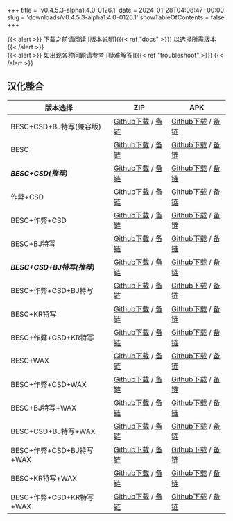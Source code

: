 
+++
title = 'v0.4.5.3-alpha1.4.0-0126.1'
date = 2024-01-28T04:08:47+00:00
slug = 'downloads/v0.4.5.3-alpha1.4.0-0126.1'
showTableOfContents = false
+++

{{< alert >}}
下载之前请阅读 [版本说明]({{< ref "docs" >}}) 以选择所需版本
{{< /alert >}}
<br>
{{< alert >}}
如出现各种问题请参考 [疑难解答]({{< ref "troubleshoot" >}})
{{< /alert >}}

## 汉化整合

|         版本选择          |                                                                                                                                                                                ZIP                                                                                                                                                                                 |                                                                                                                                                                                APK                                                                                                                                                                                 |
|---------------------------|--------------------------------------------------------------------------------------------------------------------------------------------------------------------------------------------------------------------------------------------------------------------------------------------------------------------------------------------------------------------|--------------------------------------------------------------------------------------------------------------------------------------------------------------------------------------------------------------------------------------------------------------------------------------------------------------------------------------------------------------------|
|BESC+CSD+BJ特写(兼容版)    |[Github下载](https://github.com/DoL-Lyra/Lyra/releases/download/v0.4.5.3-alpha1.4.0-0126.1/DoL-0.4.5.3-Lyra-a1.4.0-polyfill-besc-cheat-csd-sideviewbj-0126.1.zip ) / [备链](https://mirror.ghproxy.com/https://github.com/DoL-Lyra/Lyra/releases/download/v0.4.5.3-alpha1.4.0-0126.1/DoL-0.4.5.3-Lyra-a1.4.0-polyfill-besc-cheat-csd-sideviewbj-0126.1.zip )|[Github下载](https://github.com/DoL-Lyra/Lyra/releases/download/v0.4.5.3-alpha1.4.0-0126.1/DoL-0.4.5.3-Lyra-a1.4.0-polyfill-besc-cheat-csd-sideviewbj-0126.1.apk ) / [备链](https://mirror.ghproxy.com/https://github.com/DoL-Lyra/Lyra/releases/download/v0.4.5.3-alpha1.4.0-0126.1/DoL-0.4.5.3-Lyra-a1.4.0-polyfill-besc-cheat-csd-sideviewbj-0126.1.apk )|
|BESC                       |[Github下载](https://github.com/DoL-Lyra/Lyra/releases/download/v0.4.5.3-alpha1.4.0-0126.1/DoL-0.4.5.3-Lyra-a1.4.0-besc-0126.1.zip ) / [备链](https://mirror.ghproxy.com/https://github.com/DoL-Lyra/Lyra/releases/download/v0.4.5.3-alpha1.4.0-0126.1/DoL-0.4.5.3-Lyra-a1.4.0-besc-0126.1.zip )                                                            |[Github下载](https://github.com/DoL-Lyra/Lyra/releases/download/v0.4.5.3-alpha1.4.0-0126.1/DoL-0.4.5.3-Lyra-a1.4.0-besc-0126.1.apk ) / [备链](https://mirror.ghproxy.com/https://github.com/DoL-Lyra/Lyra/releases/download/v0.4.5.3-alpha1.4.0-0126.1/DoL-0.4.5.3-Lyra-a1.4.0-besc-0126.1.apk )                                                            |
|***BESC+CSD(推荐)***       |[Github下载](https://github.com/DoL-Lyra/Lyra/releases/download/v0.4.5.3-alpha1.4.0-0126.1/DoL-0.4.5.3-Lyra-a1.4.0-besc-csd-0126.1.zip ) / [备链](https://mirror.ghproxy.com/https://github.com/DoL-Lyra/Lyra/releases/download/v0.4.5.3-alpha1.4.0-0126.1/DoL-0.4.5.3-Lyra-a1.4.0-besc-csd-0126.1.zip )                                                    |[Github下载](https://github.com/DoL-Lyra/Lyra/releases/download/v0.4.5.3-alpha1.4.0-0126.1/DoL-0.4.5.3-Lyra-a1.4.0-besc-csd-0126.1.apk ) / [备链](https://mirror.ghproxy.com/https://github.com/DoL-Lyra/Lyra/releases/download/v0.4.5.3-alpha1.4.0-0126.1/DoL-0.4.5.3-Lyra-a1.4.0-besc-csd-0126.1.apk )                                                    |
|作弊+CSD                   |[Github下载](https://github.com/DoL-Lyra/Lyra/releases/download/v0.4.5.3-alpha1.4.0-0126.1/DoL-0.4.5.3-Lyra-a1.4.0-cheat-csd-0126.1.zip ) / [备链](https://mirror.ghproxy.com/https://github.com/DoL-Lyra/Lyra/releases/download/v0.4.5.3-alpha1.4.0-0126.1/DoL-0.4.5.3-Lyra-a1.4.0-cheat-csd-0126.1.zip )                                                  |[Github下载](https://github.com/DoL-Lyra/Lyra/releases/download/v0.4.5.3-alpha1.4.0-0126.1/DoL-0.4.5.3-Lyra-a1.4.0-cheat-csd-0126.1.apk ) / [备链](https://mirror.ghproxy.com/https://github.com/DoL-Lyra/Lyra/releases/download/v0.4.5.3-alpha1.4.0-0126.1/DoL-0.4.5.3-Lyra-a1.4.0-cheat-csd-0126.1.apk )                                                  |
|BESC+作弊+CSD              |[Github下载](https://github.com/DoL-Lyra/Lyra/releases/download/v0.4.5.3-alpha1.4.0-0126.1/DoL-0.4.5.3-Lyra-a1.4.0-besc-cheat-csd-0126.1.zip ) / [备链](https://mirror.ghproxy.com/https://github.com/DoL-Lyra/Lyra/releases/download/v0.4.5.3-alpha1.4.0-0126.1/DoL-0.4.5.3-Lyra-a1.4.0-besc-cheat-csd-0126.1.zip )                                        |[Github下载](https://github.com/DoL-Lyra/Lyra/releases/download/v0.4.5.3-alpha1.4.0-0126.1/DoL-0.4.5.3-Lyra-a1.4.0-besc-cheat-csd-0126.1.apk ) / [备链](https://mirror.ghproxy.com/https://github.com/DoL-Lyra/Lyra/releases/download/v0.4.5.3-alpha1.4.0-0126.1/DoL-0.4.5.3-Lyra-a1.4.0-besc-cheat-csd-0126.1.apk )                                        |
|BESC+BJ特写                |[Github下载](https://github.com/DoL-Lyra/Lyra/releases/download/v0.4.5.3-alpha1.4.0-0126.1/DoL-0.4.5.3-Lyra-a1.4.0-besc-sideviewbj-0126.1.zip ) / [备链](https://mirror.ghproxy.com/https://github.com/DoL-Lyra/Lyra/releases/download/v0.4.5.3-alpha1.4.0-0126.1/DoL-0.4.5.3-Lyra-a1.4.0-besc-sideviewbj-0126.1.zip )                                      |[Github下载](https://github.com/DoL-Lyra/Lyra/releases/download/v0.4.5.3-alpha1.4.0-0126.1/DoL-0.4.5.3-Lyra-a1.4.0-besc-sideviewbj-0126.1.apk ) / [备链](https://mirror.ghproxy.com/https://github.com/DoL-Lyra/Lyra/releases/download/v0.4.5.3-alpha1.4.0-0126.1/DoL-0.4.5.3-Lyra-a1.4.0-besc-sideviewbj-0126.1.apk )                                      |
|***BESC+CSD+BJ特写(推荐)***|[Github下载](https://github.com/DoL-Lyra/Lyra/releases/download/v0.4.5.3-alpha1.4.0-0126.1/DoL-0.4.5.3-Lyra-a1.4.0-besc-csd-sideviewbj-0126.1.zip ) / [备链](https://mirror.ghproxy.com/https://github.com/DoL-Lyra/Lyra/releases/download/v0.4.5.3-alpha1.4.0-0126.1/DoL-0.4.5.3-Lyra-a1.4.0-besc-csd-sideviewbj-0126.1.zip )                              |[Github下载](https://github.com/DoL-Lyra/Lyra/releases/download/v0.4.5.3-alpha1.4.0-0126.1/DoL-0.4.5.3-Lyra-a1.4.0-besc-csd-sideviewbj-0126.1.apk ) / [备链](https://mirror.ghproxy.com/https://github.com/DoL-Lyra/Lyra/releases/download/v0.4.5.3-alpha1.4.0-0126.1/DoL-0.4.5.3-Lyra-a1.4.0-besc-csd-sideviewbj-0126.1.apk )                              |
|BESC+作弊+CSD+BJ特写       |[Github下载](https://github.com/DoL-Lyra/Lyra/releases/download/v0.4.5.3-alpha1.4.0-0126.1/DoL-0.4.5.3-Lyra-a1.4.0-besc-cheat-csd-sideviewbj-0126.1.zip ) / [备链](https://mirror.ghproxy.com/https://github.com/DoL-Lyra/Lyra/releases/download/v0.4.5.3-alpha1.4.0-0126.1/DoL-0.4.5.3-Lyra-a1.4.0-besc-cheat-csd-sideviewbj-0126.1.zip )                  |[Github下载](https://github.com/DoL-Lyra/Lyra/releases/download/v0.4.5.3-alpha1.4.0-0126.1/DoL-0.4.5.3-Lyra-a1.4.0-besc-cheat-csd-sideviewbj-0126.1.apk ) / [备链](https://mirror.ghproxy.com/https://github.com/DoL-Lyra/Lyra/releases/download/v0.4.5.3-alpha1.4.0-0126.1/DoL-0.4.5.3-Lyra-a1.4.0-besc-cheat-csd-sideviewbj-0126.1.apk )                  |
|BESC+KR特写                |[Github下载](https://github.com/DoL-Lyra/Lyra/releases/download/v0.4.5.3-alpha1.4.0-0126.1/DoL-0.4.5.3-Lyra-a1.4.0-besc-sideviewkr-0126.1.zip ) / [备链](https://mirror.ghproxy.com/https://github.com/DoL-Lyra/Lyra/releases/download/v0.4.5.3-alpha1.4.0-0126.1/DoL-0.4.5.3-Lyra-a1.4.0-besc-sideviewkr-0126.1.zip )                                      |[Github下载](https://github.com/DoL-Lyra/Lyra/releases/download/v0.4.5.3-alpha1.4.0-0126.1/DoL-0.4.5.3-Lyra-a1.4.0-besc-sideviewkr-0126.1.apk ) / [备链](https://mirror.ghproxy.com/https://github.com/DoL-Lyra/Lyra/releases/download/v0.4.5.3-alpha1.4.0-0126.1/DoL-0.4.5.3-Lyra-a1.4.0-besc-sideviewkr-0126.1.apk )                                      |
|BESC+作弊+CSD+KR特写       |[Github下载](https://github.com/DoL-Lyra/Lyra/releases/download/v0.4.5.3-alpha1.4.0-0126.1/DoL-0.4.5.3-Lyra-a1.4.0-besc-cheat-csd-sideviewkr-0126.1.zip ) / [备链](https://mirror.ghproxy.com/https://github.com/DoL-Lyra/Lyra/releases/download/v0.4.5.3-alpha1.4.0-0126.1/DoL-0.4.5.3-Lyra-a1.4.0-besc-cheat-csd-sideviewkr-0126.1.zip )                  |[Github下载](https://github.com/DoL-Lyra/Lyra/releases/download/v0.4.5.3-alpha1.4.0-0126.1/DoL-0.4.5.3-Lyra-a1.4.0-besc-cheat-csd-sideviewkr-0126.1.apk ) / [备链](https://mirror.ghproxy.com/https://github.com/DoL-Lyra/Lyra/releases/download/v0.4.5.3-alpha1.4.0-0126.1/DoL-0.4.5.3-Lyra-a1.4.0-besc-cheat-csd-sideviewkr-0126.1.apk )                  |
|BESC+WAX                   |[Github下载](https://github.com/DoL-Lyra/Lyra/releases/download/v0.4.5.3-alpha1.4.0-0126.1/DoL-0.4.5.3-Lyra-a1.4.0-besc-wax-0126.1.zip ) / [备链](https://mirror.ghproxy.com/https://github.com/DoL-Lyra/Lyra/releases/download/v0.4.5.3-alpha1.4.0-0126.1/DoL-0.4.5.3-Lyra-a1.4.0-besc-wax-0126.1.zip )                                                    |[Github下载](https://github.com/DoL-Lyra/Lyra/releases/download/v0.4.5.3-alpha1.4.0-0126.1/DoL-0.4.5.3-Lyra-a1.4.0-besc-wax-0126.1.apk ) / [备链](https://mirror.ghproxy.com/https://github.com/DoL-Lyra/Lyra/releases/download/v0.4.5.3-alpha1.4.0-0126.1/DoL-0.4.5.3-Lyra-a1.4.0-besc-wax-0126.1.apk )                                                    |
|BESC+作弊+CSD+WAX          |[Github下载](https://github.com/DoL-Lyra/Lyra/releases/download/v0.4.5.3-alpha1.4.0-0126.1/DoL-0.4.5.3-Lyra-a1.4.0-besc-wax-cheat-csd-0126.1.zip ) / [备链](https://mirror.ghproxy.com/https://github.com/DoL-Lyra/Lyra/releases/download/v0.4.5.3-alpha1.4.0-0126.1/DoL-0.4.5.3-Lyra-a1.4.0-besc-wax-cheat-csd-0126.1.zip )                                |[Github下载](https://github.com/DoL-Lyra/Lyra/releases/download/v0.4.5.3-alpha1.4.0-0126.1/DoL-0.4.5.3-Lyra-a1.4.0-besc-wax-cheat-csd-0126.1.apk ) / [备链](https://mirror.ghproxy.com/https://github.com/DoL-Lyra/Lyra/releases/download/v0.4.5.3-alpha1.4.0-0126.1/DoL-0.4.5.3-Lyra-a1.4.0-besc-wax-cheat-csd-0126.1.apk )                                |
|BESC+BJ特写+WAX            |[Github下载](https://github.com/DoL-Lyra/Lyra/releases/download/v0.4.5.3-alpha1.4.0-0126.1/DoL-0.4.5.3-Lyra-a1.4.0-besc-wax-sideviewbj-0126.1.zip ) / [备链](https://mirror.ghproxy.com/https://github.com/DoL-Lyra/Lyra/releases/download/v0.4.5.3-alpha1.4.0-0126.1/DoL-0.4.5.3-Lyra-a1.4.0-besc-wax-sideviewbj-0126.1.zip )                              |[Github下载](https://github.com/DoL-Lyra/Lyra/releases/download/v0.4.5.3-alpha1.4.0-0126.1/DoL-0.4.5.3-Lyra-a1.4.0-besc-wax-sideviewbj-0126.1.apk ) / [备链](https://mirror.ghproxy.com/https://github.com/DoL-Lyra/Lyra/releases/download/v0.4.5.3-alpha1.4.0-0126.1/DoL-0.4.5.3-Lyra-a1.4.0-besc-wax-sideviewbj-0126.1.apk )                              |
|BESC+CSD+BJ特写+WAX        |[Github下载](https://github.com/DoL-Lyra/Lyra/releases/download/v0.4.5.3-alpha1.4.0-0126.1/DoL-0.4.5.3-Lyra-a1.4.0-besc-wax-csd-sideviewbj-0126.1.zip ) / [备链](https://mirror.ghproxy.com/https://github.com/DoL-Lyra/Lyra/releases/download/v0.4.5.3-alpha1.4.0-0126.1/DoL-0.4.5.3-Lyra-a1.4.0-besc-wax-csd-sideviewbj-0126.1.zip )                      |[Github下载](https://github.com/DoL-Lyra/Lyra/releases/download/v0.4.5.3-alpha1.4.0-0126.1/DoL-0.4.5.3-Lyra-a1.4.0-besc-wax-csd-sideviewbj-0126.1.apk ) / [备链](https://mirror.ghproxy.com/https://github.com/DoL-Lyra/Lyra/releases/download/v0.4.5.3-alpha1.4.0-0126.1/DoL-0.4.5.3-Lyra-a1.4.0-besc-wax-csd-sideviewbj-0126.1.apk )                      |
|BESC+作弊+CSD+BJ特写+WAX   |[Github下载](https://github.com/DoL-Lyra/Lyra/releases/download/v0.4.5.3-alpha1.4.0-0126.1/DoL-0.4.5.3-Lyra-a1.4.0-besc-wax-cheat-csd-sideviewbj-0126.1.zip ) / [备链](https://mirror.ghproxy.com/https://github.com/DoL-Lyra/Lyra/releases/download/v0.4.5.3-alpha1.4.0-0126.1/DoL-0.4.5.3-Lyra-a1.4.0-besc-wax-cheat-csd-sideviewbj-0126.1.zip )          |[Github下载](https://github.com/DoL-Lyra/Lyra/releases/download/v0.4.5.3-alpha1.4.0-0126.1/DoL-0.4.5.3-Lyra-a1.4.0-besc-wax-cheat-csd-sideviewbj-0126.1.apk ) / [备链](https://mirror.ghproxy.com/https://github.com/DoL-Lyra/Lyra/releases/download/v0.4.5.3-alpha1.4.0-0126.1/DoL-0.4.5.3-Lyra-a1.4.0-besc-wax-cheat-csd-sideviewbj-0126.1.apk )          |
|BESC+KR特写+WAX            |[Github下载](https://github.com/DoL-Lyra/Lyra/releases/download/v0.4.5.3-alpha1.4.0-0126.1/DoL-0.4.5.3-Lyra-a1.4.0-besc-wax-sideviewkr-0126.1.zip ) / [备链](https://mirror.ghproxy.com/https://github.com/DoL-Lyra/Lyra/releases/download/v0.4.5.3-alpha1.4.0-0126.1/DoL-0.4.5.3-Lyra-a1.4.0-besc-wax-sideviewkr-0126.1.zip )                              |[Github下载](https://github.com/DoL-Lyra/Lyra/releases/download/v0.4.5.3-alpha1.4.0-0126.1/DoL-0.4.5.3-Lyra-a1.4.0-besc-wax-sideviewkr-0126.1.apk ) / [备链](https://mirror.ghproxy.com/https://github.com/DoL-Lyra/Lyra/releases/download/v0.4.5.3-alpha1.4.0-0126.1/DoL-0.4.5.3-Lyra-a1.4.0-besc-wax-sideviewkr-0126.1.apk )                              |
|BESC+作弊+CSD+KR特写+WAX   |[Github下载](https://github.com/DoL-Lyra/Lyra/releases/download/v0.4.5.3-alpha1.4.0-0126.1/DoL-0.4.5.3-Lyra-a1.4.0-besc-wax-cheat-csd-sideviewkr-0126.1.zip ) / [备链](https://mirror.ghproxy.com/https://github.com/DoL-Lyra/Lyra/releases/download/v0.4.5.3-alpha1.4.0-0126.1/DoL-0.4.5.3-Lyra-a1.4.0-besc-wax-cheat-csd-sideviewkr-0126.1.zip )          |[Github下载](https://github.com/DoL-Lyra/Lyra/releases/download/v0.4.5.3-alpha1.4.0-0126.1/DoL-0.4.5.3-Lyra-a1.4.0-besc-wax-cheat-csd-sideviewkr-0126.1.apk ) / [备链](https://mirror.ghproxy.com/https://github.com/DoL-Lyra/Lyra/releases/download/v0.4.5.3-alpha1.4.0-0126.1/DoL-0.4.5.3-Lyra-a1.4.0-besc-wax-cheat-csd-sideviewkr-0126.1.apk )          |
